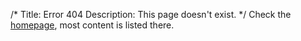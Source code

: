/*
Title: Error 404
Description: This page doesn't exist. 
*/
Check the <a href="/" rel="noopener bookmark">homepage</a>, most content is listed there.
